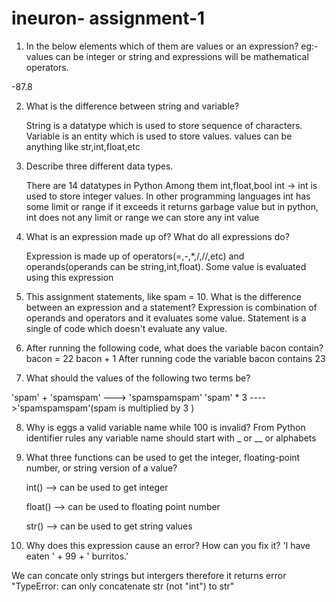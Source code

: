# ineuron- assignment-1

1. In the below elements which of them are values or an expression? eg:- values can be integer or string and expressions will be mathematical operators.

-87.8 

2. What is the difference between string and variable?

   String is a datatype which is used to store sequence of characters.
   Variable is an entity which is used to store values. values can be anything like str,int,float,etc 

3. Describe three different data types.

    There are 14 datatypes in Python
    Among them int,float,bool
    int -> int is used to store integer values. In other programming languages int has some limit or range if it exceeds it returns garbage value but in python, int does not any       limit or range we can store any int value 
    
   
4. What is an expression made up of? What do all expressions do?

    Expression is made up of operators(=,-,*,/,//,etc) and operands(operands can be string,int,float).
    Some value is evaluated using this expression
    
5. This assignment statements, like spam = 10. What is the difference between an expression and a statement?
    Expression is combination of operands and operators and it evaluates some value.
    Statement is a single of code which doesn't evaluate any value. 

6. After running the following code, what does the variable bacon contain?
bacon = 22
bacon + 1
   After running code the variable bacon contains 23

7. What should the values of the following two terms be?

'spam' + 'spamspam'  ---> 'spamspamspam'
'spam' * 3  ---->'spamspamspam'(spam is multiplied by 3 )

8. Why is eggs a valid variable name while 100 is invalid?
  From Python identifier rules any variable name should start with _ or __ or alphabets 


9. What three functions can be used to get the integer, floating-point number, or string version of a value?
   
   int() --> can be used to get integer
   
   float() --> can be used to floating point number
   
   str() --> can be used to get string values
   
10. Why does this expression cause an error? How can you fix it?
'I have eaten ' + 99 + ' burritos.'

 We can concate only strings but intergers therefore it returns error "TypeError: can only concatenate str (not "int") to str"
